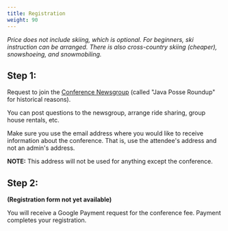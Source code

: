 ```yaml
---
title: Registration
weight: 90
---
```


*Price does not include skiing, which is optional. For beginners, ski
instruction can be arranged. There is also cross-country skiing
(cheaper), snowshoeing, and snowmobiling.*

Step 1:
-------

Request to join the [Conference
Newsgroup](http://groups.google.com/group/JavaPosseRoundup) (called "Java Posse
Roundup" for historical reasons).

You can post questions to the newsgroup, arrange ride sharing, group house
rentals, etc.

Make sure you use the email address where you would like to receive information
about the conference. That is, use the attendee's address and not an admin's
address.

**NOTE:** This address will not be used for anything except the conference.

Step 2:
-------

**(Registration form not yet available)**

You will receive a Google Payment request for the conference fee. Payment completes your registration.
